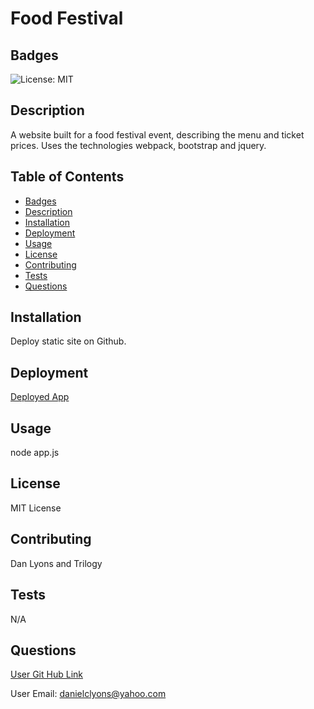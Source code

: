 # Food Festival  

## Badges

![License: MIT](https://img.shields.io/badge/License-MIT-yellow.svg)

## Description

A website built for a food festival event, describing the menu and ticket prices.  Uses the technologies webpack, bootstrap and jquery.

## Table of Contents
* [Badges](#badges)
* [Description](#description)
* [Installation](#installation)
* [Deployment](#deployed)
* [Usage](#usage)
* [License](#license)
* [Contributing](#contributing)
* [Tests](#tests)
* [Questions](#questions)

## Installation

Deploy static site on Github.

## Deployment


[Deployed App](https://dancl6.github.io/food-festival/)

## Usage 

node app.js

## License

MIT License

## Contributing

Dan Lyons and Trilogy

## Tests

N/A

## Questions

[User Git Hub Link](https://github.com/https://github.com/dancl6/food-festival/ )

User Email: danielclyons@yahoo.com
